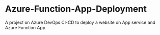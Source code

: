 # Azure-Function-App-Deployment
A project on Azure DevOps CI-CD to deploy a website on App service and Azure Function App.
